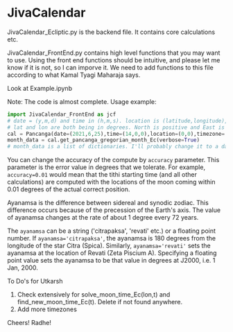 # JivaCalendar

JivaCalendar_Ecliptic.py is the backend file. It contains core calculations etc.

JivaCalendar_FrontEnd.py contains high level functions that you may want to use. Using the front end functions should be intuitive, 
and please let me know if it is not, so I can imporve it. We need to add functions to this file according to what Kamal Tyagi Maharaja says.

Look at Example.ipynb

Note: The code is almost complete. Usage example:

```python
import JivaCalendar_FrontEnd as jcf
# date = (y,m,d) and time in (h,m,s). location is (latitude,longitude), 
# lat and lon are both being in degrees. North is positive and East is positive.
cal = Pancanga(date=(2021,6,25),time=(14,0,0),location=(0,0),timezone='EST')
month_data = cal.get_pancanga_gregorian_month_Ec(verbose=True)
# month_data is a list of dictionaries. I'll probably change it to a dataframe later.
```

You can change the accuracy of the compute by ```accuracy``` parameter. This parameter is the error value in degrees that we tolerate. For example, ```accuracy=0.01``` would mean that the tithi starting time (and all other calculations) are computed with the locations of the moon coming within 0.01 degrees of the actual correct position.

Ayanamsa is the difference between sidereal and synodic zodiac. This difference occurs because of the precession of the Earth's axis. The value of ayanamsa changes at the rate of about 1 degree every 72 years.

The ```ayanamsa``` can be a string ('citrapaksa', 'revati' etc.) or a floating point number. If ```ayanamsa='citrapaksa'```, the ayanamsa is 180 degrees from the longitude of the star Citra (Spica). Similarly, ```ayanamsa='revati'``` sets the ayanamsa at the location of Revati (Zeta Piscium A). Specifying a floating point value sets the ayanamsa to be that value in degrees at J2000, i.e. 1 Jan, 2000. 
 




To Do's for Utkarsh

1. Check extensively for solve_moon_time_Ec(lon,t) and find_new_moon_time_Ec(t). Delete if not found anywhere.
2. Add more timezones

Cheers! Radhe!
